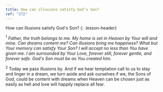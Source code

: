 ```yaml
---
title: How can illusions satisfy God’s Son?
ref: "272"
---
```


How can illusions satisfy God's Son?
{: .lesson-header}

<sup>1</sup> *Father, the truth belongs to me. My home is set in Heaven
by Your will and mine. Can dreams content me? Can illusions bring me
happiness? What but Your memory can satisfy Your Son? I will accept no
less than You have given me. I am surrounded by Your Love, forever
still, forever gentle, and forever safe. God's Son must be as You
created him.*

<sup>2</sup> Today we pass illusions by. And if we hear temptation call
to us to stay and linger in a dream, we turn aside and ask ourselves if
we, the Sons of God, could be content with dreams when Heaven can be
chosen just as easily as hell and love will happily replace all fear.

